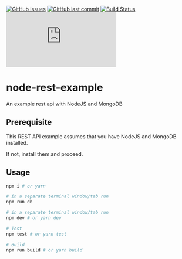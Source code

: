 [![GitHub issues](https://img.shields.io/github/issues/scriptex/node-rest-example.svg)](https://github.com/scriptex/node-rest-example/issues)
[![GitHub last commit](https://img.shields.io/github/last-commit/scriptex/node-rest-example.svg)](https://github.com/scriptex/node-rest-example/commits/master)
[![Build Status](https://travis-ci.org/scriptex/node-rest-example.svg?branch=master)](https://travis-ci.org/scriptex/node-rest-example)
[![Analytics](https://ga-beacon.appspot.com/UA-83446952-1/github.com/scriptex/itscss/README.md)](https://github.com/scriptex/node-rest-example/)

# node-rest-example

An example rest api with NodeJS and MongoDB

## Prerequisite

This REST API example assumes that you have NodeJS and MongoDB installed.

If not, install them and proceed.

## Usage

```sh
npm i # or yarn

# in a separate terminal window/tab run
npm run db

# in a separate terminal window/tab run
npm dev # or yarn dev

# Test
npm test # or yarn test

# Build
npm run build # or yarn build
```
